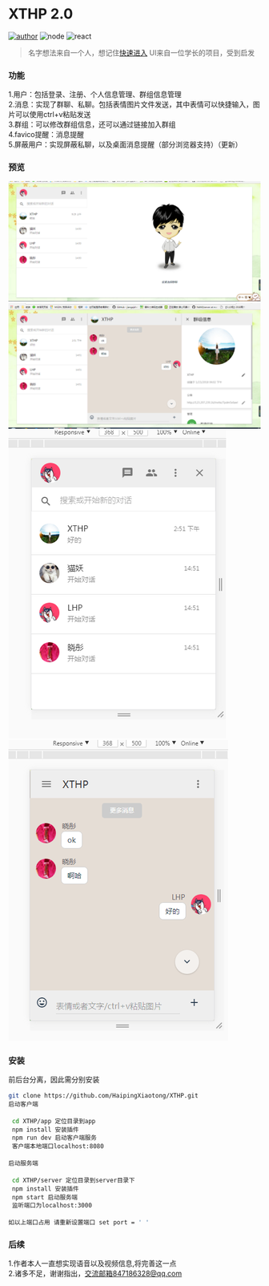 # XTHP 2.0
[![author](https://img.shields.io/badge/author-HP%E6%B5%B7%E5%B9%B3-brightgreen.svg)](https://github.com/HaipingXiaotong)
![node](https://img.shields.io/badge/node-v6.2.2-yellow.svg)
![react](https://img.shields.io/badge/vue-2.0.0+-yellow.svg)

>名字想法来自一个人，想记住[快速进入](http://haiping13.cn) UI来自一位学长的项目，受到启发

### 功能

 1.用户：包括登录、注册、个人信息管理、群组信息管理<br>
 2.消息：实现了群聊、私聊。包括表情图片文件发送，其中表情可以快捷输入，图片可以使用ctrl+v粘贴发送<br>
 3.群组：可以修改群组信息，还可以通过链接加入群组<br>
 4.favico提醒：消息提醒<br>
 5.屏蔽用户：实现屏蔽私聊，以及桌面消息提醒（部分浏览器支持）（更新）

### 预览

![预览](./doc/images/view1.png)
![预览](./doc/images/view2.png) 
![预览](./doc/images/view3.png)
![预览](./doc/images/view4.png)

### 安装
  前后台分离，因此需分别安装

``` bash 
git clone https://github.com/HaipingXiaotong/XTHP.git
启动客户端

 cd XTHP/app 定位目录到app
 npm install 安装插件
 npm run dev 启动客户端服务
 客户端本地端口localhost:8080

启动服务端

 cd XTHP/server 定位目录到server目录下
 npm install 安装插件
 npm start 启动服务端
 监听端口为localhost:3000

如以上端口占用 请重新设置端口 set port = ' '
```

### 后续 
1.作者本人一直想实现语音以及视频信息,将完善这一点<br>
2.诸多不足，谢谢指出，交流邮箱847186328@qq.com

